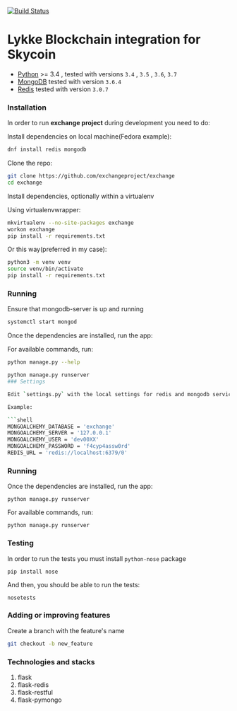 [![Build Status](https://travis-ci.com/exchangeproject/exchange.svg?branch=develop)](https://travis-ci.com/exchangeproject/exchange)

# Lykke Blockchain integration for Skycoin

- [Python](http://www.python.org) >= 3.4 , tested with versions `3.4` , `3.5` , `3.6`, `3.7`
- [MongoDB](https://www.mongodb.com/) tested with version `3.6.4`
- [Redis](https://redis.io/) tested with version `3.0.7`

### Installation

In order to run **exchange project** during development you need to do:

Install dependencies on local machine(Fedora example):

```bash
dnf install redis mongodb
```

Clone the repo:

```bash
git clone https://github.com/exchangeproject/exchange
cd exchange
```

Install dependencies, optionally within a virtualenv

Using virtualenvwrapper:

```bash
mkvirtualenv --no-site-packages exchange
workon exchange
pip install -r requirements.txt
```

Or this way(preferred in my case):

```bash
python3 -m venv venv
source venv/bin/activate
pip install -r requirements.txt
```

### Running

Ensure that mongodb-server is up and running

```bash
systemctl start mongod
```

Once the dependencies are installed, run the app:

For available commands, run:

```bash
python manage.py --help
```

```bash
python manage.py runserver
### Settings

Edit `settings.py` with the local settings for redis and mongodb services.

Example:

```shell
MONGOALCHEMY_DATABASE = 'exchange'
MONGOALCHEMY_SERVER = '127.0.0.1'
MONGOALCHEMY_USER = 'dev00XX'
MONGOALCHEMY_PASSWORD = 'f4cyp4assw0rd'
REDIS_URL = 'redis://localhost:6379/0'
```

### Running

Once the dependencies are installed, run the app:

```shell
python manage.py runserver
```

For available commands, run:

```shell
python manage.py runserver
```

### Testing

In order to run the tests you must install `python-nose` package

```shell
pip install nose
```
And then, you should be able to run the tests:

```shell
nosetests
```

### Adding or improving features

Create a branch with the feature's name

```bash
git checkout -b new_feature
```

### Technologies and stacks

1. flask
2. flask-redis
3. flask-restful
4. flask-pymongo

